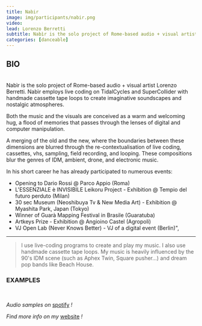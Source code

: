 ```yaml
---
title: Nabir
image: img/participants/nabir.png
video:
lead: Lorenzo Berretti
subtitle: Nabìr is the solo project of Rome-based audio + visual artist Lorenzo Berretti. Nabìr employs live coding on TidalCycles and SuperCollider with handmade cassette tape loops to create imaginative soundscapes and nostalgic atmospheres.
categories: [danceable]
---
```


## BIO
<br>
Nabìr is the solo project of Rome-based audio + visual artist Lorenzo Berretti.
Nabìr employs live coding on TidalCycles and SuperCollider with handmade
cassette tape loops to create imaginative soundscapes and nostalgic atmospheres.

Both the music and the visuals are conceived as a warm and welcoming hug, a flood
of memories that passes through the lenses of digital and computer manipulation.

A merging of the old and the new, where the boundaries between these dimensions
are blurred through the re-contextualisation of live coding, cassettes, vhs,
sampling, field recording, and looping. These compositions blur the genres of
IDM, ambient, drone, and electronic music.

In his short career he has already participated to numerous events:

- Opening to Dario Rossi @ Parco Appio (Roma)
- L'ESSENZIALE è INVISIBILE Leikoru Project - Exhibition @ Tempio del futuro perduto (Milan)
- 30 sec Museum (Neoshibuya Tv & New Media Art) - Exhibition @ Myashita Park, Japan (Tokyo)
- Winner of Guarà Mapping Festival in Brasile (Guaratuba)
- Artkeys Prize - Exhibition @ Angioino Castel (Agropoli)
- VJ Open Lab (Never Knows Better) - VJ of a digital event (Berlin)",

---

>I use live-coding programs to create and play my music.
>I also use handmade cassette tape loops.
>My music is heavily influenced by the 90's IDM scene
>(such as Aphex Twin, Square pusher...) and dream pop bands like Beach House.

### EXAMPLES

<br>

*Audio samples on* <a href="https://open.spotify.com/artist/5rnZk0rJWvn5Y2UaupsLLV?si=KxnfLKDaSK2LYeBy_RxENQ" target="_blank">spotify</a> *!*

*Find more info on my* <a href="https://www.instagram.com/lb_nabir" target="_blank">website</a> *!*
